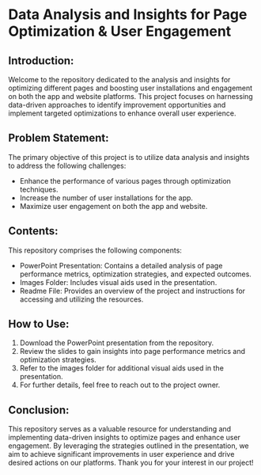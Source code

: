 # Data Analysis and Insights for Page Optimization & User Engagement

## Introduction:
Welcome to the repository dedicated to the analysis and insights for optimizing different pages and boosting user installations and engagement on both the app and website platforms. This project focuses on harnessing data-driven approaches to identify improvement opportunities and implement targeted optimizations to enhance overall user experience.

## Problem Statement:
The primary objective of this project is to utilize data analysis and insights to address the following challenges:
- Enhance the performance of various pages through optimization techniques.
- Increase the number of user installations for the app.
- Maximize user engagement on both the app and website.

## Contents:
This repository comprises the following components:
- PowerPoint Presentation: Contains a detailed analysis of page performance metrics, optimization strategies, and expected outcomes.
- Images Folder: Includes visual aids used in the presentation.
- Readme File: Provides an overview of the project and instructions for accessing and utilizing the resources.

## How to Use:
1. Download the PowerPoint presentation from the repository.
2. Review the slides to gain insights into page performance metrics and optimization strategies.
3. Refer to the images folder for additional visual aids used in the presentation.
4. For further details, feel free to reach out to the project owner.

## Conclusion:
This repository serves as a valuable resource for understanding and implementing data-driven insights to optimize pages and enhance user engagement. By leveraging the strategies outlined in the presentation, we aim to achieve significant improvements in user experience and drive desired actions on our platforms. Thank you for your interest in our project!
